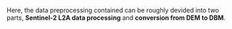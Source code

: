 Here, the data preprocessing contained can be roughly devided into two parts, **Sentinel-2 L2A data processing** and **conversion from DEM to DBM**.
